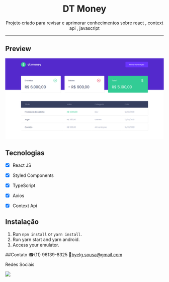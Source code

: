<h1 align="center">
DT Money
</h1>

<p align="center">Projeto criado para revisar e aprimorar conhecimentos sobre react , context api , javascript 
</p>

<hr>

## Preview

<img src="./src/assets/dt-money.png">

## Tecnologias

- [x] React JS
- [x] Styled Components
- [x] TypeScript
- [x] Axios
- [x] Context Api



## Instalação

1. Run `npm install` or `yarn install`.<br />
2. Run yarn start and yarn android.
3. Access your emulator.


##Contato
☎(11) 96139-8325
📧byelg.sousa@gmail.com

Redes Sociais

<a href="https://www.linkedin.com/in/gabriel-sousa-5a719893/">
  <img src="https://icomoon.io/icons39f00d9/4/456.svg"></img>
</a>

